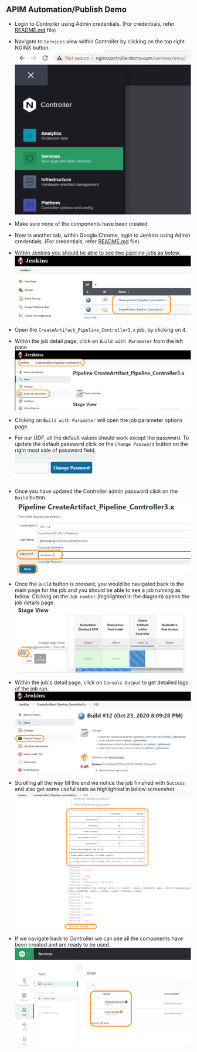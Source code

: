 ## APIM Automation/Publish Demo
- Login to Controller using Admin credentials. (For credentials, refer [README.md](../README.md#demo-environment-related-credentials) file)

- Navigate to `Services` view within Controller by clicking on the top right NGINX button.
![services view](./Media/01_Controller_Services_view.png)

- Make sure none of the components have been created.

- Now in another tab, within Google Chrome, login to Jenkins using Admin credentials. (For credentials, refer [README.md](../README.md#demo-environment-related-credentials) file)

- Within Jenkins you should be able to see two pipeline jobs as below.
  ![Jenkins Dashboard](./Media/02_Jenkins_Dashboard.png)

- Open the `CreateArtifact_Pipeline_Controller3.x` job, by clicking on it. 

- Within the job detail page, click on `Build with Parameter` from the left pane.
  ![Jenkins Build with Param](Media/03_Jenkins_Build_with_param.png)

- Clicking on `Build with Parameter` will open the job parameter options page.
  
- For our UDF, all the default values should work except the password. To update the default password click on the `Change Password` button on the right most side of password field.<br/>
  ![Jenkins Job Change Password](Media/04_change_password_button.png)

- Once you have updated the Controller admin password click on the `Build` button.
  ![Jenkins Job build](Media/05_Jenkins_Job_Build.png)

- Once the `Build` button is pressed, you would be navigated back to the main page for the job and you should be able to see a job running as below. Clicking on the `Job number` (highlighted in the diagram) opens the job details page.
  ![Jenkins Job Run](Media/06_Jenkins_Job_Run.png)

- Within the job's detail page, click on `Console Output` to get detailed logs of the job run.
  ![Jenkins Job Details](Media/07_Jenkins_Job_details.png)

- Scrolling all the way till the end we notice the job finished with `Success` and also get some useful stats as highlighted in below screenshot.
  ![Jenkins console output](Media/08_Jenkins_Console_output.png)

- If we navigate back to Controller we can see all the components have been created and are ready to be used.
  ![Controller Services Populated](Media/09_Controller_Services_populated.png)